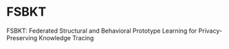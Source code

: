 # FSBKT
FSBKT: Federated Structural and Behavioral Prototype Learning for Privacy-Preserving Knowledge Tracing
